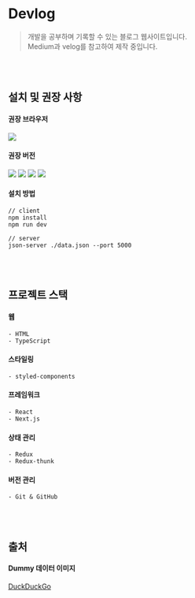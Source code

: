 # Devlog

> 개발을 공부하며 기록할 수 있는 블로그 웹사이트입니다. <br>
Medium과 velog를 참고하여 제작 중입니다.

<br>
<br>

## 설치 및 권장 사항

#### 권장 브라우저

<img src="https://img.shields.io/badge/Chrome-white?style=flat&logo=google" />

#### 권장 버전

<img src="https://img.shields.io/badge/npm-6.14.8-green?style=flat" /> <img src="https://img.shields.io/badge/node-14.15.0-orange?style=flat" /> <img src="https://img.shields.io/badge/react-17.0.2-blue?style=flat" /> <img src="https://img.shields.io/badge/next-10.2.3-blueviolet?style=flat" />

#### 설치 방법

```
// client
npm install
npm run dev
```

```
// server
json-server ./data.json --port 5000
```

<br>
<br>

## 프로젝트 스택
#### 웹
```
- HTML
- TypeScript
```

#### 스타일링
```
- styled-components
```

#### 프레임워크
```
- React
- Next.js
```

#### 상태 관리
```
- Redux
- Redux-thunk
```

#### 버전 관리
```
- Git & GitHub
```

<br>
<br>

## 출처
#### Dummy 데이터 이미지
[DuckDuckGo](https://duckduckgo.com/)

<br>
<br>
